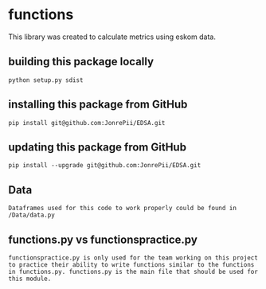 # functions
This library was created to calculate metrics using eskom data.

## building this package locally
`python setup.py sdist`

## installing this package from GitHub
`pip install git@github.com:JonrePii/EDSA.git`

## updating this package from GitHub
`pip install --upgrade git@github.com:JonrePii/EDSA.git`

## Data
`Dataframes used for this code to work properly could be found in /Data/data.py`

## functions.py vs functionspractice.py
`functionspractice.py is only used for the team working on this project to practice their ability to write functions similar to the functions in functions.py. functions.py is the main file that should be used for this module.`
